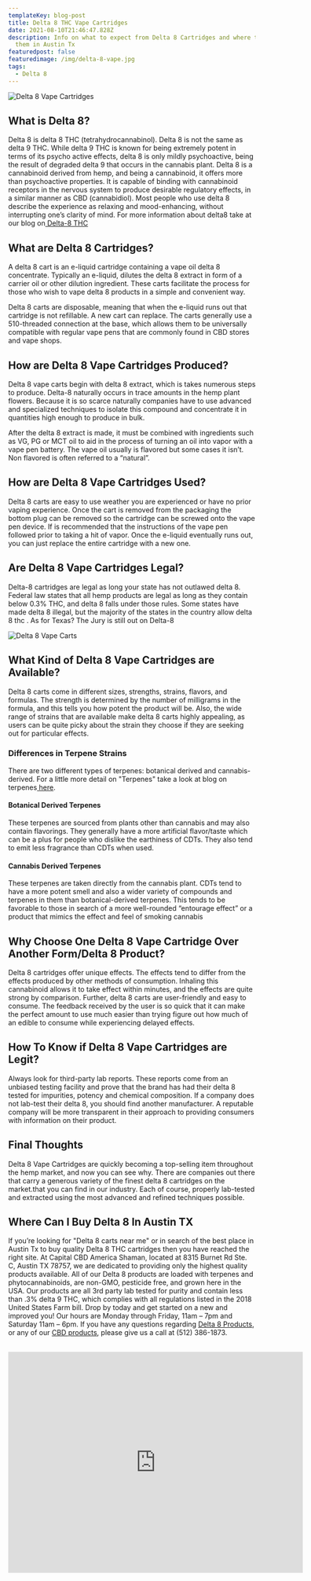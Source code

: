 ```yaml
---
templateKey: blog-post
title: Delta 8 THC Vape Cartridges
date: 2021-08-10T21:46:47.828Z
description: Info on what to expect from Delta 8 Cartridges and where to buy
  them in Austin Tx
featuredpost: false
featuredimage: /img/delta-8-vape.jpg
tags:
  - Delta 8
---
```

![](/img/delta-8-vape.jpg "Delta 8 Vape Cartridges")

## What is Delta 8?

Delta 8 is delta 8 THC (tetrahydrocannabinol).  Delta 8 is not the same as delta 9 THC.  While delta 9 THC is known for being extremely potent in terms of its psycho active effects, delta 8 is only mildly psychoactive, being the result of degraded delta 9 that occurs in the cannabis plant.  Delta 8 is a cannabinoid derived from hemp, and being a cannabinoid, it offers more than psychoactive properties.  It is capable of binding with cannabinoid receptors in the nervous system to produce desirable regulatory effects, in a similar manner as CBD (cannabidiol).  Most people who use delta 8 describe the experience as relaxing and mood-enhancing, without interrupting one’s clarity of mind.  For more information about delta8 take at our blog on[ Delta-8 THC](https://capitalamericanshaman.com/blog/delta-8/)

## What are Delta 8 Cartridges?

A delta 8 cart is an e-liquid cartridge containing a vape oil delta 8 concentrate.  Typically an e-liquid, dilutes the delta 8 extract in form of a carrier oil or other dilution ingredient.  These carts facilitate the process for those who wish to vape delta 8 products in a simple and convenient way.

 Delta 8 carts are disposable, meaning that when the e-liquid runs out that cartridge is not refillable.  A new cart can replace.  The carts generally use a 510-threaded connection at the base, which allows them to be universally compatible with regular vape pens that are commonly found in CBD stores and vape shops.

## How are Delta 8 Vape Cartridges Produced?

Delta 8 vape carts begin with delta 8 extract, which is takes numerous steps to produce.  Delta-8 naturally occurs in trace amounts in the hemp plant flowers.  Because it is so scarce naturally companies have to use advanced and specialized techniques to isolate this compound and concentrate it in quantities high enough to produce in bulk.

After the delta 8 extract is made, it must be combined with ingredients such as VG, PG or MCT oil to aid in the process of turning an oil into vapor with a vape pen battery.  The vape oil usually is flavored but some cases it isn’t.  Non flavored is often referred to a “natural”.

## How are Delta 8 Vape Cartridges Used?

Delta 8 carts are easy to use weather you are experienced or have no prior vaping experience.  Once the cart is removed from the packaging the bottom plug can be removed so the cartridge can be screwed onto the vape pen device.  If is recommended that the instructions of the vape pen followed prior to taking a hit of vapor.  Once the e-liquid eventually runs out, you can just replace the entire cartridge with a new one.

## Are Delta 8 Vape Cartridges Legal?

Delta-8 cartridges are legal as long your state has not outlawed delta 8.  Federal law states that all hemp products are legal as long as they contain below 0.3% THC, and delta 8 falls under those rules.  Some states have made delta 8 illegal, but the majority of the states in the country allow delta 8 thc .  As for Texas?  The Jury is still out on Delta-8

![Delta 8 Vape Carts](/img/delta-8-vape-cart.jpg "Delta 8 Vape in Austin")

## What Kind of Delta 8 Vape Cartridges are Available?

 Delta 8 carts come in different sizes, strengths, strains, flavors, and formulas.  The strength is determined by the number of milligrams in the formula, and this tells you how potent the product will be.  Also, the wide range of strains that are available make delta 8 carts highly appealing, as users can be quite picky about the strain they choose if they are seeking out for particular effects.

### Differences in Terpene Strains

There are two different types of terpenes: botanical derived and cannabis-derived.  For a little more detail on "Terpenes" take a look at blog on terpenes[ here](https://capitalamericanshaman.com/blog/terpenes/).  

#### Botanical Derived Terpenes

These terpenes are sourced from plants other than cannabis and may also contain flavorings. They generally have a more artificial flavor/taste which can be a plus for people who dislike the earthiness of CDTs. They also tend to emit less fragrance than CDTs when used.

#### Cannabis Derived Terpenes

These terpenes are taken directly from the cannabis plant. CDTs tend to have a more potent smell and also a wider variety of compounds and terpenes in them than botanical-derived terpenes. This tends to be favorable to those in search of a more well-rounded “entourage effect” or a product that mimics the effect and feel of smoking cannabis 

## Why Choose One Delta 8 Vape Cartridge Over Another Form/Delta 8 Product?

Delta 8 cartridges offer unique effects.  The effects tend to differ from the effects produced by other methods of consumption.  Inhaling this cannabinoid allows it to take effect within minutes, and the effects are quite strong by comparison.  Further, delta 8 carts are user-friendly and easy to consume.  The feedback received by the user is so quick that it can make the perfect amount to use much easier than trying figure out how much of an edible to consume while experiencing delayed effects.

## How To Know if Delta 8 Vape Cartridges are Legit?

Always look for third-party lab reports.  These reports come from an unbiased testing facility and prove that the brand has had their delta 8 tested for impurities, potency and chemical composition.  If a company does not lab-test their delta 8, you should find another manufacturer.  A reputable company will be more transparent in their approach to providing consumers with information on their product.

## Final Thoughts

Delta 8 Vape Cartridges are quickly becoming a top-selling item throughout the hemp market, and now you can see why.  There are companies out there that carry a generous variety of the finest delta 8 cartridges on the market.that you can find in our industry.  Each of course, properly lab-tested and extracted using the most advanced and refined techniques possible.

## Where Can I Buy Delta 8 In Austin TX

If you’re looking for "Delta 8 carts near me" or in search of the best place in Austin Tx to buy quality Delta 8 THC cartridges then you have reached the right site. At Capital CBD America Shaman, located at 8315 Burnet Rd Ste. C, Austin TX 78757, we are dedicated to providing only the highest quality products available.  All of our Delta 8 products are loaded with terpenes and phytocannabinoids, are non-GMO, pesticide free, and grown here in the USA.  Our products are all 3rd party lab tested for purity and contain less than .3% delta 9 THC, which complies with all regulations listed in the 2018 United States Farm bill.  Drop by today and get started on a new and improved you!  Our hours are Monday through Friday, 11am – 7pm and Saturday 11am – 6pm. If you have any questions regarding [Delta 8 Products](https://capitalamericanshaman.com/product-category/delta-8/), or any of our [CBD products](https://capitalamericanshaman.com/products), please give us a call at (512) 386-1873.

<br>

<center><iframe src="https://www.google.com/maps/embed?pb=!1m18!1m12!1m3!1d3442.5441840515764!2d-97.7283884!3d30.363901699999996!2m3!1f0!2f0!3f0!3m2!1i1024!2i768!4f13.1!3m3!1m2!1s0x8644cb31a4fe226f%3A0x34275657f2964730!2sCapital%20CBD%20American%20Shaman!5e0!3m2!1sen!2sus!4v1667507515248!5m2!1sen!2sus" width="600" height="450" style="border:0;" allowfullscreen="" loading="lazy" referrerpolicy="no-referrer-when-downgrade"></iframe><center/>